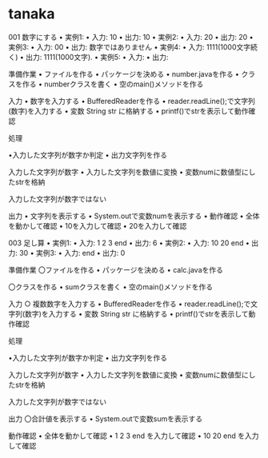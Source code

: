  # tanaka
001 数字にする
• 実例1:
• 入力: 10
• 出力: 10
• 実例2:
• 入力: 20
• 出力: 20
• 実例3:
• 入力: 00
• 出力: 数字ではありません
• 実例4:
• 入力: 1111(1000文字続く)
• 出力: 1111(1000文字).
• 実例5:
• 入力: 
• 出力: 

準備作業
• ファイルを作る
• パッケージを決める
• number.javaを作る
• クラスを作る
• numberクラスを書く
• 空のmain()メソッドを作る

入力
• 数字を入力する
• BufferedReaderを作る
• reader.readLine();で文字列(数字)を入力する
• 変数 String str に格納する
• printf()でstrを表示して動作確認

処理

•入力した文字列が数字か判定
• 出力文字列を作る

入力した文字列が数字
• 入力した文字列を数値に変換
• 変数numに数値型にしたstrを格納

入力した文字列が数字ではない
 
出力
• 文字列を表示する
• System.outで変数numを表示する
• 動作確認
• 全体を動かして確認
• 10を入力して確認
• 20を入力して確認

003 足し算
• 実例1:
• 入力: 1 2 3 end 
• 出力: 6
• 実例2:
• 入力: 10 20 end
• 出力: 30
• 実例3:
• 入力: end
• 出力: 0

準備作業
〇ファイルを作る
• パッケージを決める
• calc.javaを作る

〇クラスを作る
• sumクラスを書く
• 空のmain()メソッドを作る

入力
○ 複数数字を入力する
• BufferedReaderを作る
• reader.readLine();で文字列(数字)を入力する
• 変数 String str に格納する
• printf()でstrを表示して動作確認

処理

•入力した文字列が数字か判定
• 出力文字列を作る

入力した文字列が数字
• 入力した文字列を数値に変換
• 変数numに数値型にしたstrを格納

入力した文字列が数字ではない
 
出力
〇合計値を表示する
• System.outで変数sumを表示する

動作確認
• 全体を動かして確認
• 1 2 3 end を入力して確認
• 10 20 end を入力して確認


















